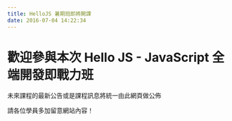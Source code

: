 ```yaml
---
title: HelloJS 暑期班即將開課
date: 2016-07-04 14:22:34
---
```


# 歡迎參與本次 Hello JS - JavaScript 全端開發即戰力班

未來課程的最新公告或是課程訊息將統一由此網頁做公佈

請各位學員多加留意網站內容！
